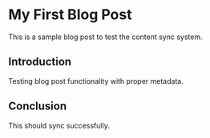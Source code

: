 # My First Blog Post

This is a sample blog post to test the content sync system.

## Introduction

Testing blog post functionality with proper metadata.

## Conclusion

This should sync successfully.